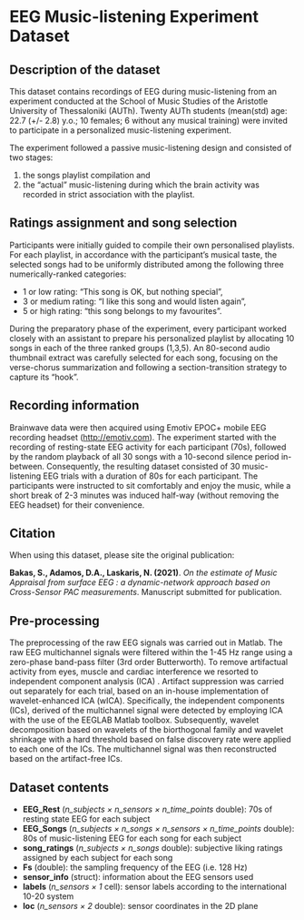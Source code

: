 # EEG Music-listening Experiment Dataset

## Description of the dataset
This dataset contains recordings of EEG during music-listening from an experiment conducted at the School of Music Studies of the Aristotle University of Thessaloniki (AUTh). Twenty AUTh students (mean(std) age: 22.7 (+/- 2.8) y.o.; 10 females; 6 without any musical training) were invited to participate in a personalized music-listening experiment.

The experiment followed a passive music-listening design and consisted of two stages:  
1. the songs playlist compilation and 
2. the “actual” music-listening during which the brain activity was recorded in strict association with the playlist.

## Ratings assignment and song selection
Participants were initially guided to compile their own personalised playlists. For each playlist, in accordance with the participant’s musical taste, the selected songs had to be uniformly distributed among the following three numerically-ranked categories: 
- 1 or low rating: “This song is OK, but nothing special”, 
- 3 or medium rating: “I like this song and would listen again”, 
- 5 or high rating: “this song belongs to my favourites”. 

During the preparatory phase of the experiment, every participant worked closely with an assistant to prepare his personalized playlist by allocating 10 songs in each of the three ranked groups (1,3,5). An 80-second audio thumbnail extract was carefully selected for each song, focusing on the verse-chorus summarization and following a section-transition strategy to capture its “hook”.

## Recording information
Brainwave data were then acquired using Emotiv EPOC+ mobile EEG recording headset (http://emotiv.com). The experiment started with the recording of resting-state EEG activity for each participant (70s), followed by the random playback of all 30 songs with a 10-second silence period in-between. Consequently, the resulting dataset consisted of 30 music-listening EEG trials with a duration of 80s for each participant. The participants were instructed to sit comfortably and enjoy the music, while a short break of 2-3 minutes was induced half-way (without removing the EEG headset) for their convenience. 

## Citation
When using this dataset, please site the original publication:

**Bakas, S., Adamos, D.A., Laskaris, N. (2021)**. *On the estimate of Music Appraisal from surface EEG :  a dynamic-network approach based on Cross-Sensor PAC measurements*. Manuscript submitted for publication.

## Pre-processing
The preprocessing of the raw EEG signals was carried out in Matlab. The raw EEG multichannel signals were filtered within the 1-45 Hz range using a zero-phase band-pass filter (3rd order Butterworth). To remove artifactual activity from eyes, muscle and cardiac interference we resorted to independent component analysis (ICA) . Artifact suppression was carried out separately for each trial, based on an in-house implementation of wavelet-enhanced ICA (wICA). Specifically, the independent components (ICs), derived of the multichannel signal were detected by employing ICA with the use of the EEGLAB  Matlab toolbox. Subsequently, wavelet decomposition based on wavelets of the biorthogonal family and wavelet shrinkage with a hard threshold based on false discovery rate were applied to each one of the ICs. The multichannel signal was then reconstructed based on the artifact-free ICs. 

## Dataset contents
- **EEG_Rest** (*n_subjects × n_sensors × n_time_points* double): 70s of resting state EEG for each subject
- **EEG_Songs** (*n_subjects × n_songs × n_sensors × n_time_points* double): 80s of music-listening EEG  for each song for each subject
- **song_ratings** (*n_subjects × n_songs* double): subjective liking ratings assigned by each subject for each song
- **Fs** (double): the sampling frequency of the EEG (i.e. 128 Hz)
- **sensor_info** (struct): information about the EEG sensors used
 - **labels** (*n_sensors × 1* cell): sensor labels according to the international 10-20 system
 - **loc** (*n_sensors × 2* double): sensor coordinates in the 2D plane

